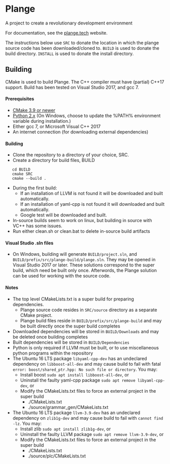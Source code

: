 # Plange
A project to create a revolutionary development environment

For documentation, see the [plange.tech](http://plange.tech) website.

The instructions below use `SRC` to donate the location in which the plange source code has been downloaded/cloned to. `BUILD` is used to donate the build directory. `INSTALL` is used to donate the install directory.

## Building
CMake is used to build Plange. The C++ compiler must have (partial) C++17 support. Build has been tested on Visual Studio 2017, and gcc 7.

#### Prerequisites
 * [CMake 3.9 or newer](https://cmake.org/download/)
 * [Python 2.x](https://www.python.org/downloads/) (On Windows, choose to update the %PATH% environment variable during installation.)
 * Either gcc 7, or Microsoft Visual C++ 2017
 * An internet connection (for downloading external dependencies)

#### Building
 * Clone the repository to a directory of your choice, SRC.
 * Create a directory for build files, BUILD
 ```
    cd BUILD
    cmake SRC
    cmake --build .
 ```
 * During the first build:
   * If an installation of LLVM is not found it will be downloaded and built automatically.
   * If an installation of yaml-cpp is not found it will downloaded and built automatically.
   * Google test will be downloaded and built.
 * In-source builds seem to work on linux, but building in source with VC++ has some issues.
 * Run either clean.sh or clean.bat to delete in-source build artifacts
 
 #### Visual Studio .sln files
 * On Windows, building will generate `BUILD/project.sln`, and `BUILD/prefix/src/plange-build/plange.sln`. They may be opened in Visual Studio 2017 or later. These solutions correspond to the super build, which need be built only once. Afterwords, the Plange solution can be used for working with the source code.

#### Notes
 * The top level CMakeLists.txt is a super build for preparing dependencies.
   * Plange source code resides in `SRC/source` directory as a separate CMake project.
   * Plange build files reside in `BUILD/prefix/src/plange-build` and may be built directly once the super build completes
 * Downloaded dependencies will be stored in `BUILD/Downloads` and may be deleted once building completes
 * Built dependencies will be stored in `BUILD/Dependencies`
 * Python is only required if LLVM must be built, or to use miscellaneous python programs within the repository
 * The Ubuntu 16 LTS package `libyaml-cpp-dev` has an undeclared dependency on `libboost-all-dev` and may cause build to fail with fatal `error: boost/shared_ptr.hpp: No such file or directory`. You may:
   * Install boost `sudo apt install libboost-all-dev`, or
   * Uninstall the faulty yaml-cpp package `sudo apt remove libyaml-cpp-dev`, or
   * Modify the CMakeLists.txt files to force an external project in the super build
     * ./CMakeLists.txt
     * ./source/grammar_gen/CMakeLists.txt
 * The Ubuntu 16 LTS package `llvm-3.9-dev` has an undeclared dependency on `zlib1g-dev` and may cause build to fail with `cannot find -lz`. You may:
   * Install zlib `sudo apt install zlib1g-dev`, or
   * Uninstall the faulty LLVM package `sudo apt remove llvm-3.9-dev`, or
   * Modify the CMakeLists.txt files to force an external project in the super build
     * ./CMakeLists.txt
     * ./source/plc/CMakeLists.txt
 
